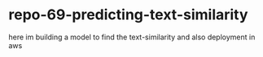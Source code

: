 # repo-69-predicting-text-similarity
here im building a model to find the text-similarity and also deployment in aws

